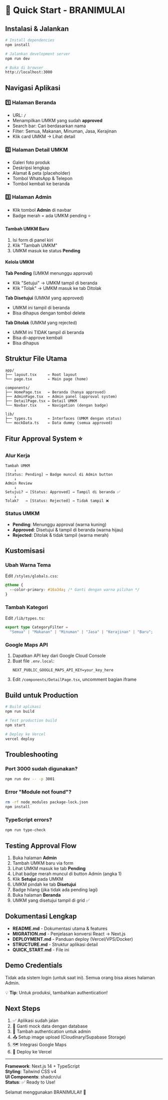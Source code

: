 # 🚀 Quick Start - BRANIMULAI

## Instalasi & Jalankan

```bash
# Install dependencies
npm install

# Jalankan development server
npm run dev

# Buka di browser
http://localhost:3000
```

## Navigasi Aplikasi

### 1️⃣ Halaman Beranda
- URL: `/`
- Menampilkan UMKM yang sudah **approved**
- Search bar: Cari berdasarkan nama
- Filter: Semua, Makanan, Minuman, Jasa, Kerajinan
- Klik card UMKM → Lihat detail

### 2️⃣ Halaman Detail UMKM
- Galeri foto produk
- Deskripsi lengkap
- Alamat & peta (placeholder)
- Tombol WhatsApp & Telepon
- Tombol kembali ke beranda

### 3️⃣ Halaman Admin
- Klik tombol **Admin** di navbar
- Badge merah = ada UMKM pending ⭐

#### Tambah UMKM Baru
1. Isi form di panel kiri
2. Klik "Tambah UMKM"
3. UMKM masuk ke status **Pending**

#### Kelola UMKM
**Tab Pending** (UMKM menunggu approval)
- Klik "Setujui" → UMKM tampil di beranda
- Klik "Tolak" → UMKM masuk ke tab Ditolak

**Tab Disetujui** (UMKM yang approved)
- UMKM ini tampil di beranda
- Bisa dihapus dengan tombol delete

**Tab Ditolak** (UMKM yang rejected)
- UMKM ini TIDAK tampil di beranda
- Bisa di-approve kembali
- Bisa dihapus

## Struktur File Utama

```
app/
├── layout.tsx     ← Root layout
└── page.tsx       ← Main page (home)

components/
├── HomePage.tsx   ← Beranda (hanya approved)
├── AdminPage.tsx  ← Admin panel (approval system)
├── DetailPage.tsx ← Detail UMKM
└── Navbar.tsx     ← Navigation (dengan badge)

lib/
├── types.ts       ← Interfaces (UMKM dengan status)
└── mockData.ts    ← Data dummy (semua approved)
```

## Fitur Approval System ⭐

### Alur Kerja
```
Tambah UMKM
    ↓
[Status: Pending] → Badge muncul di Admin button
    ↓
Admin Review
    ↓
Setujui? → [Status: Approved] → Tampil di beranda ✅
    ↓
Tolak?   → [Status: Rejected] → Tidak tampil ❌
```

### Status UMKM
- **Pending**: Menunggu approval (warna kuning)
- **Approved**: Disetujui & tampil di beranda (warna hijau)
- **Rejected**: Ditolak & tidak tampil (warna merah)

## Kustomisasi

### Ubah Warna Tema
Edit `/styles/globals.css`:
```css
@theme {
  --color-primary: #16a34a; /* Ganti dengan warna pilihan */
}
```

### Tambah Kategori
Edit `/lib/types.ts`:
```typescript
export type CategoryFilter = 
  "Semua" | "Makanan" | "Minuman" | "Jasa" | "Kerajinan" | "Baru";
```

### Google Maps API
1. Dapatkan API key dari Google Cloud Console
2. Buat file `.env.local`:
   ```
   NEXT_PUBLIC_GOOGLE_MAPS_API_KEY=your_key_here
   ```
3. Edit `/components/DetailPage.tsx`, uncomment bagian iframe

## Build untuk Production

```bash
# Build aplikasi
npm run build

# Test production build
npm start

# Deploy ke Vercel
vercel deploy
```

## Troubleshooting

### Port 3000 sudah digunakan?
```bash
npm run dev -- -p 3001
```

### Error "Module not found"?
```bash
rm -rf node_modules package-lock.json
npm install
```

### TypeScript errors?
```bash
npm run type-check
```

## Testing Approval Flow

1. Buka halaman **Admin**
2. Tambah UMKM baru via form
3. Lihat UMKM masuk ke tab **Pending**
4. Lihat badge merah muncul di button Admin (angka 1)
5. Klik **Setujui** pada UMKM
6. UMKM pindah ke tab **Disetujui**
7. Badge hilang (jika tidak ada pending lagi)
8. Buka halaman **Beranda**
9. UMKM yang disetujui tampil di grid ✅

## Dokumentasi Lengkap

- **README.md** - Dokumentasi utama & features
- **MIGRATION.md** - Penjelasan konversi React → Next.js
- **DEPLOYMENT.md** - Panduan deploy (Vercel/VPS/Docker)
- **STRUCTURE.md** - Struktur aplikasi detail
- **QUICK_START.md** - File ini

## Demo Credentials

Tidak ada sistem login (untuk saat ini).
Semua orang bisa akses halaman Admin.

💡 **Tip**: Untuk produksi, tambahkan authentication!

## Next Steps

1. ✅ Aplikasi sudah jalan
2. 🔄 Ganti mock data dengan database
3. 🔐 Tambah authentication untuk admin
4. 📤 Setup image upload (Cloudinary/Supabase Storage)
5. 🗺️ Integrasi Google Maps
6. 🚀 Deploy ke Vercel

---

**Framework**: Next.js 14 + TypeScript  
**Styling**: Tailwind CSS v4  
**UI Components**: shadcn/ui  
**Status**: ✅ Ready to Use!

Selamat menggunakan BRANIMULAI! 🎉
